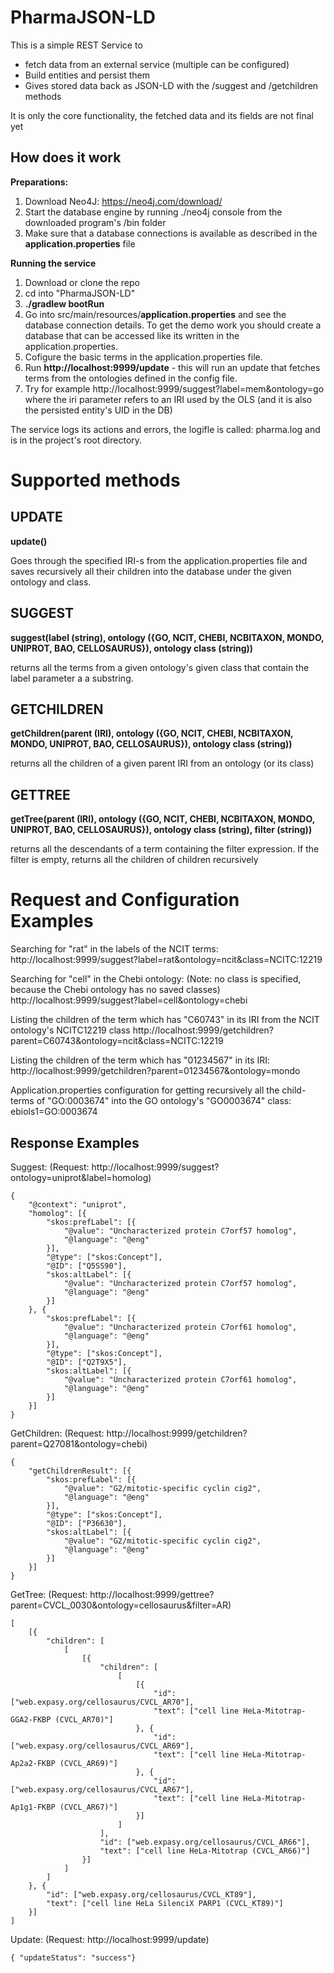 # PharmaJSON-LD

This is a simple REST Service to
- fetch data from an external service (multiple can be configured)
- Build entities and persist them
- Gives stored data back as JSON-LD with the /suggest and /getchildren methods

It is only the core functionality, the fetched data and its fields are not final yet

## How does it work

**Preparations:**
1. Download Neo4J: https://neo4j.com/download/
2. Start the database engine by running ./neo4j console from the downloaded program's /bin folder
3. Make sure that a database connections is available as described in the **application.properties** file 

**Running the service**

1. Download or clone the repo
2. cd into "PharmaJSON-LD"
3. **./gradlew bootRun**
4. Go into src/main/resources/**application.properties** and see the database connection details. To get the demo work you should create a database that can be accessed like its written in the application.properties.
5. Cofigure the basic terms in the application.properties file.
6. Run **http://localhost:9999/update** - this will run an update that fetches terms from the ontologies defined in the config file.
7. Try for example http://localhost:9999/suggest?label=mem&ontology=go
 where the iri parameter refers to an IRI used by the OLS (and it is also the persisted entity's UID in the DB)

The service logs its actions and errors, the logifle is called: pharma.log and is in the project's root directory.

# Supported methods

## UPDATE 
**update()**

Goes through the specified IRI-s from the application.properties file and saves recursively all their children into the database under the given ontology and class.

## SUGGEST 
**suggest(label (string), ontology ({GO, NCIT, CHEBI, NCBITAXON, MONDO, UNIPROT, BAO, CELLOSAURUS}), ontology class (string))**

returns all the terms from a given ontology's given class that contain the label parameter a a substring.

## GETCHILDREN 
**getChildren(parent (IRI), ontology ({GO, NCIT, CHEBI, NCBITAXON, MONDO, UNIPROT, BAO, CELLOSAURUS}), ontology class (string))**

returns all the children of a given parent IRI from an ontology  (or its class)

## GETTREE 

**getTree(parent (IRI), ontology ({GO, NCIT, CHEBI, NCBITAXON, MONDO, UNIPROT, BAO, CELLOSAURUS}), ontology class (string), filter (string))**

returns all the descendants of a term containing the filter expression. If the filter is empty, returns all the children of children recursively

# Request and Configuration Examples

Searching for "rat" in the labels of the NCIT terms:
http://localhost:9999/suggest?label=rat&ontology=ncit&class=NCITC:12219

Searching for "cell" in the Chebi ontology: (Note: no class is specified, because the Chebi ontology has no saved classes)
http://localhost:9999/suggest?label=cell&ontology=chebi

Listing the children of the term which has "C60743" in its IRI from the NCIT ontology's NCITC12219 class
http://localhost:9999/getchildren?parent=C60743&ontology=ncit&class=NCITC:12219

Listing the children of the term which has "01234567" in its IRI:
http://localhost:9999/getchildren?parent=01234567&ontology=mondo

Application.properties configuration for getting recursively all the child-terms of "GO:0003674" into the GO ontology's "GO0003674" class:
ebiols1=GO:0003674

## Response Examples

Suggest:
(Request: http://localhost:9999/suggest?ontology=uniprot&label=homolog)

```
{
	"@context": "uniprot",
	"homolog": [{
		"skos:prefLabel": [{
			"@value": "Uncharacterized protein C7orf57 homolog",
			"@language": "@eng"
		}],
		"@type": ["skos:Concept"],
		"@ID": ["Q5SS90"],
		"skos:altLabel": [{
			"@value": "Uncharacterized protein C7orf57 homolog",
			"@language": "@eng"
		}]
	}, {
		"skos:prefLabel": [{
			"@value": "Uncharacterized protein C7orf61 homolog",
			"@language": "@eng"
		}],
		"@type": ["skos:Concept"],
		"@ID": ["Q2T9X5"],
		"skos:altLabel": [{
			"@value": "Uncharacterized protein C7orf61 homolog",
			"@language": "@eng"
		}]
	}]
}
```

GetChildren:
(Request: http://localhost:9999/getchildren?parent=Q27081&ontology=chebi)

```
{
	"getChildrenResult": [{
		"skos:prefLabel": [{
			"@value": "G2/mitotic-specific cyclin cig2",
			"@language": "@eng"
		}],
		"@type": ["skos:Concept"],
		"@ID": ["P36630"],
		"skos:altLabel": [{
			"@value": "G2/mitotic-specific cyclin cig2",
			"@language": "@eng"
		}]
	}]
}
```

GetTree:
(Request: http://localhost:9999/gettree?parent=CVCL_0030&ontology=cellosaurus&filter=AR)

```
[
	[{
		"children": [
			[
				[{
					"children": [
						[
							[{
								"id": ["web.expasy.org/cellosaurus/CVCL_AR70"],
								"text": ["cell line HeLa-Mitotrap-GGA2-FKBP (CVCL_AR70)"]
							}, {
								"id": ["web.expasy.org/cellosaurus/CVCL_AR69"],
								"text": ["cell line HeLa-Mitotrap-Ap2a2-FKBP (CVCL_AR69)"]
							}, {
								"id": ["web.expasy.org/cellosaurus/CVCL_AR67"],
								"text": ["cell line HeLa-Mitotrap-Ap1g1-FKBP (CVCL_AR67)"]
							}]
						]
					],
					"id": ["web.expasy.org/cellosaurus/CVCL_AR66"],
					"text": ["cell line HeLa-Mitotrap (CVCL_AR66)"]
				}]
			]
		]
	}, {
		"id": ["web.expasy.org/cellosaurus/CVCL_KT89"],
		"text": ["cell line HeLa SilenciX PARP1 (CVCL_KT89)"]
	}]
]
```



Update:
(Request: http://localhost:9999/update)

```
{ "updateStatus": "success"}
```

 
